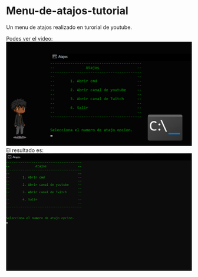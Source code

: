 # Menu-de-atajos-tutorial
Un menu de atajos realizado en turorial de youtube.

Podes ver el video:
<br>
<a href="https://youtu.be/r2V4FrxXyyI?si=o5yTWpEDOxmY4VHD">
    <img aling="center" src="https://github.com/Shinigamy19/Menu-de-atajos-tutorial/blob/main/Tuto%20Batch.png">
</a>
<br>
El resultado es:
<img src="https://github.com/Shinigamy19/Menu-de-atajos-tutorial/blob/main/Menu%20Batch.png">
